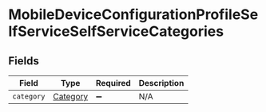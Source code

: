 # MobileDeviceConfigurationProfileSelfServiceSelfServiceCategories


## Fields

| Field                                       | Type                                        | Required                                    | Description                                 |
| ------------------------------------------- | ------------------------------------------- | ------------------------------------------- | ------------------------------------------- |
| `category`                                  | [Category](../../models/shared/category.md) | :heavy_minus_sign:                          | N/A                                         |